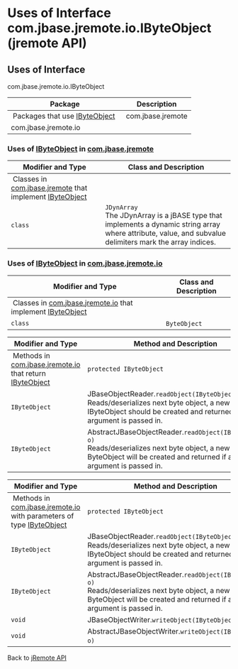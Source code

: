 # Uses of Interface com.jbase.jremote.io.IByteObject (jremote API)

<PageHeader />

## Uses of Interface

com.jbase.jremote.io.IByteObject

| Package | Description |
| --- | --- |
 Packages that use [IByteObject](./../../ibyteobject-(jremote-api) "interface in com.jbase.jremote.io")  | com.jbase.jremote |   |
| com.jbase.jremote.io |   |

### Uses of [IByteObject](./../../ibyteobject-(jremote-api) "interface in com.jbase.jremote.io") in [com.jbase.jremote](./../../../../../jremote-api)

| Modifier and Type | Class and Description |
| --- | --- |
 Classes in [com.jbase.jremote](./../../../../../jremote-api) that implement [IByteObject](./../../ibyteobject-(jremote-api) "interface in com.jbase.jremote.io")  |  
|`class` | `JDynArray`<br>The JDynArray is a jBASE type that implements a dynamic string array where attribute, value, and subvalue delimiters mark the array indices. |

### Uses of [IByteObject](./../../ibyteobject-(jremote-api) "interface in com.jbase.jremote.io") in [com.jbase.jremote.io](./../../com.jbase.jremote.io-(jremote---api))

| Modifier and Type | Class and Description |
| --- | --- |
 Classes in [com.jbase.jremote.io](./../../com.jbase.jremote.io-(jremote---api)) that implement [IByteObject](./../../ibyteobject-(jremote-api) "interface in com.jbase.jremote.io")  |
|`class` | `ByteObject`  |

| Modifier and Type | Method and Description |
| --- | --- |
 Methods in [com.jbase.jremote.io](./../../com.jbase.jremote.io-(jremote---api)) that return [IByteObject](./../../ibyteobject-(jremote-api) "interface in com.jbase.jremote.io")  | `protected IByteObject`<br> | AbstractJBaseObjectReader.`readByteObject(char code, IByteObject o)` <br> |
| `IByteObject` | JBaseObjectReader.`readObject(IByteObject o)`<br>Reads/deserializes next byte object, a new IByteObject should be created and returned if a null argument is passed in. |
| `IByteObject` | AbstractJBaseObjectReader.`readObject(IByteObject o)`<br>Reads/deserializes next byte object, a new ByteObject will be created and returned if a null argument is passed in. |

| Modifier and Type | Method and Description |
| --- | --- |
 Methods in [com.jbase.jremote.io](./../../com.jbase.jremote.io-(jremote---api)) with parameters of type [IByteObject](./../../ibyteobject-(jremote-api) "interface in com.jbase.jremote.io")  | `protected IByteObject`<br> | AbstractJBaseObjectReader.`readByteObject(char code, IByteObject o)`  |
| `IByteObject` | JBaseObjectReader.`readObject(IByteObject o)`<br>Reads/deserializes next byte object, a new IByteObject should be created and returned if a null argument is passed in. |
| `IByteObject` | AbstractJBaseObjectReader.`readObject(IByteObject o)`<br>Reads/deserializes next byte object, a new ByteObject will be created and returned if a null argument is passed in. |
| `void` | JBaseObjectWriter.`writeObject(IByteObject o)`  |
| `void` | AbstractJBaseObjectWriter.`writeObject(IByteObject o)`  |

Back to [jRemote API](./../../README.md)
  
<PageFooter />
